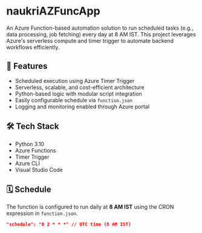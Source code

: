 # naukriAZFuncApp

An Azure Function-based automation solution to run scheduled tasks (e.g., data processing, job fetching) every day at 8 AM IST. This project leverages Azure's serverless compute and timer trigger to automate backend workflows efficiently.

## 🚀 Features

- Scheduled execution using Azure Timer Trigger
- Serverless, scalable, and cost-efficient architecture
- Python-based logic with modular script integration
- Easily configurable schedule via `function.json`
- Logging and monitoring enabled through Azure portal

## 🛠️ Tech Stack

- Python 3.10
- Azure Functions
- Timer Trigger
- Azure CLI
- Visual Studio Code

## 🗓️ Schedule

The function is configured to run daily at **8 AM IST** using the CRON expression in `function.json`.

```json
"schedule": "0 2 * * *" // UTC time (8 AM IST)
